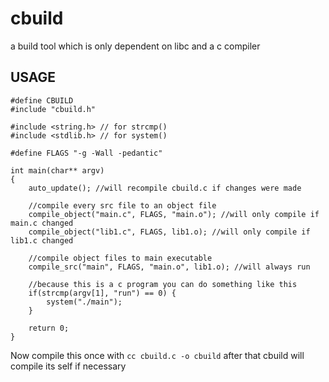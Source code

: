 # cbuild
a build tool which is only dependent on libc and a c compiler

## USAGE
```
#define CBUILD
#include "cbuild.h"

#include <string.h> // for strcmp()
#include <stdlib.h> // for system()

#define FLAGS "-g -Wall -pedantic"

int main(char** argv)
{
    auto_update(); //will recompile cbuild.c if changes were made

    //compile every src file to an object file
    compile_object("main.c", FLAGS, "main.o"); //will only compile if main.c changed
    compile_object("lib1.c", FLAGS, lib1.o); //will only compile if lib1.c changed

    //compile object files to main executable
    compile_src("main", FLAGS, "main.o", lib1.o); //will always run

    //because this is a c program you can do something like this
    if(strcmp(argv[1], "run") == 0) { 
        system("./main");
    }

    return 0;
}
```

Now compile this once with `cc cbuild.c -o cbuild` after that cbuild will compile its self if necessary
